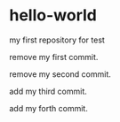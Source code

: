 hello-world
===========

my first repository for test


remove my first commit.

remove my second commit.

add my third commit.

add my forth commit.
